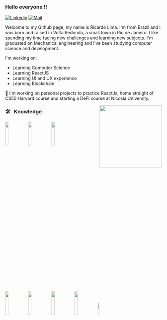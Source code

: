 ### Hello everyone !! 

<p>
<a href="https://www.linkedin.com/in/ricardo-pereira-274b22aa/" rel="nofollow"><img src="https://camo.githubusercontent.com/6dc9828248fb64760c234f5b24c275a4912e9bb546c281d0c8e67cecb3381669/68747470733a2f2f696d672e736869656c64732e696f2f62616467652f2d4c696e6b6564496e2d626c75653f7374796c653d666c6174266c6f676f3d4c696e6b6564696e266c6f676f436f6c6f723d7768697465" alt="Linkedin" data-canonical-src="https://img.shields.io/badge/-LinkedIn-blue?style=flat&amp;logo=Linkedin&amp;logoColor=white" style="max-width:100%;"></a>

<a href="mailto:limaricardop@gmail.com">
<img     src="https://camo.githubusercontent.com/4162fc627b288fde4095e803eab5cd03f2cef85ada617eefc497490b0e7a16a7/68747470733a2f2f696d672e736869656c64732e696f2f62616467652f2d456d61696c2d6331343433383f7374796c653d666c6174266c6f676f3d476d61696c266c6f676f436f6c6f723d7768697465" alt="Mail" data-canonical-src="https://img.shields.io/badge/-Email-c14438?style=flat&amp;logo=Gmail&amp;logoColor=white" style="max-width:100%;">
</a>
</p>

Welcome to my Github page, my name is Ricardo Lima. I'm from Brazil and I was born and raised in Volta Redonda, a small town in Rio de Janeiro. I like spending my time facing new challenges and learning new subjects. I'm graduated on Mechanical engineering and I've been studying computer science and development.

I'm working on:
* Learning Computer Science
* Learning ReactJS
* Learning UI and UX experience 
* Learning Blockchain 

🔭 I'm working on personal projects to practice ReactJs, home straight of CS50 Harvard course and starting a DeFi course at Nicosia University.

<img height="200px" align="right" src="https://github-readme-stats.vercel.app/api/top-langs/?username=limaricardo&layout=compact&theme=dark&hide_border=true&cache_seconds=2000" />
<h3>🛠 &nbsp; Knowledge</h3>
<code><img width="14%" src="https://www.vectorlogo.zone/logos/w3_html5/w3_html5-ar21.svg"></code>
<code><img width="14%" src="https://www.vectorlogo.zone/logos/javascript/javascript-horizontal.svg"></code>
<code><img width="14%" src="https://www.vectorlogo.zone/logos/reactjs/reactjs-ar21.svg"></code>
<br />
<code><img width="14%" src="https://www.vectorlogo.zone/logos/getbootstrap/getbootstrap-ar21.svg"></code>
<code><img width="14%" src="https://www.vectorlogo.zone/logos/postgresql/postgresql-ar21.svg"></code>
<code><img width="14%" src="https://www.vectorlogo.zone/logos/python/python-ar21.svg"></code>
<code><img width="14%" src="https://www.vectorlogo.zone/logos/nodejs/nodejs-horizontal.svg"></code>
<code><img width="10%" src="https://www.vectorlogo.zone/logos/w3_css/w3_css-official.svg"></code>
<br />
<br />
<br />
